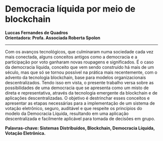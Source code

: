# Democracia líquida por meio de blockchain
**Luccas Fernandes de Quadros**  
**Orientadora: Profa. Associada Roberta Spolon**
***
Com os avanços tecnológicos, que culminaram numa sociedade cada vez mais conectada, alguns conceitos antigos como a democracia e a participação por voto ganharam novas roupagens e significados. É o caso da democracia líquida, conceito que vem sendo construído há mais de um século, mas que só se tornou possível na prática mais recentemente, com o advento da tecnologia blockchain, base para modelos organizacionais descentralizados. Tendo isso em vista, o presente trabalho versa sobre as possibilidades de uma democracia que se apresenta como um misto de direta e representativa, através da tecnologia emergente da blockchain e de aplicações descentralizadas. O objetivo é destrinchar esses conceitos e apresentar as etapas necessárias para a implementação de um sistema de votação eletrônico, seguro, auditável e que respeite os princípios do modelo da Democracia Líquida, resultando em uma aplicação descentralizada e facilmente aplicável para tomada de decisões em grupo.  

**Palavras-chave: Sistemas Distribuídos, Blockchain, Democracia Líquida, Votação Eletrônica.**